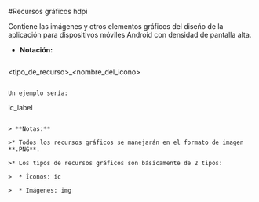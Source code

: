 #Recursos gráficos hdpi

Contiene las imágenes y otros elementos gráficos del diseño de la aplicación para dispositivos móviles Android con densidad de pantalla alta.

* **Notación:**
  ```
 <tipo_de_recurso>_<nombre_del_icono>
   ```

  Un ejemplo sería:
 ```
 ic_label
 ```

> **Notas:**

>* Todos los recursos gráficos se manejarán en el formato de imagen **.PNG**.

>* Los tipos de recursos gráficos son básicamente de 2 tipos:

>  * Íconos: ic

>  * Imágenes: img
